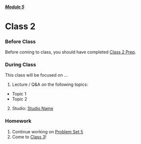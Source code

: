 ##### [Module 5](../../)

# Class 2

### Before Class

Before coming to class, you should have completed [Class 2 Prep](../class2-prep).

### During Class
This class will be focused on ...

1. Lecture / Q&A on the following topics:
  * Topic 1
  * Topic 2

2. Studio: [Studio Name](../studios/toy-storage)

### Homework
1. Continue working on [Problem Set 5](../problem-set)
2. Come to [Class 3](../class3)!

